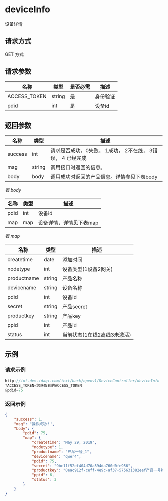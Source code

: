 # deviceInfo

设备详情

## 请求方式

GET 方式

## 请求参数

| 名称         | 类型   | 是否必需 | 描述     |
| ------------ | ------ | -------- | -------- |
| ACCESS_TOKEN | string | 是       | 身份验证 |
| pdid         | int    | 是       | 设备id   |

## 返回参数

| 名称    | 类型   | 描述                                                       |
| ------- | ------ | ---------------------------------------------------------- |
| success | int    | 请求是否成功，0失败， 1成功， 2不在线， 3错误， 4 已经完成 |
| msg     | string | 调用接口时返回的信息。                                     |
| body    | body   | 调用成功时返回的产品信息。详情参见下表body                 |

*表 body*

| 名称 | 类型 | 描述                    |
| ---- | ---- | ----------------------- |
| pdid | int  | 设备id                  |
| map  | map  | 设备详情，详情见下表map |



*表 map*

| 名称        | 类型   | 描述                        |
| ----------- | ------ | --------------------------- |
| createtime  | date   | 添加时间                    |
| nodetype    | int    | 设备类型(1设备2网关)        |
| productname | string | 产品名称                    |
| devicename  | string | 设备名称                    |
| pdid        | int    | 设备id                      |
| secret      | string | 产品secret                  |
| productkey  | string | 产品key                     |
| ppid        | int    | 产品id                      |
| status      | int    | 当前状态(1在线2离线3未激活) |

## 示例

### 请求示例

```java
http://iot.dev.idaqi.com/iext/back/openv1/DeviceController/deviceInfo
?ACCESS_TOKEN=您获取到的ACCESS_TOKEN
&pdid=75
```

### 返回示例

```json
{
    "success": 1,
    "msg": "操作成功！",
    "body": {
        "pdid": 75,
        "map": {
            "createtime": "May 29, 2019",
            "nodetype": 1,
            "productname": "产品一号_1",
            "devicename": "qwer4",
            "pdid": 75,
            "secret": "9bc11f52ef404d70a594da760d0fe956",
            "productkey": "0eac912f-ceff-4e9c-af37-575631382eef产品一号key",
            "ppid": 6,
            "status": 3
        }
    }
}
```

